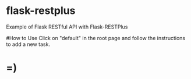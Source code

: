 # flask-restplus
Example of Flask RESTful API with Flask-RESTPlus

#How to Use
Click on "default" in the root page and follow the instructions to add a new task.

# =)
